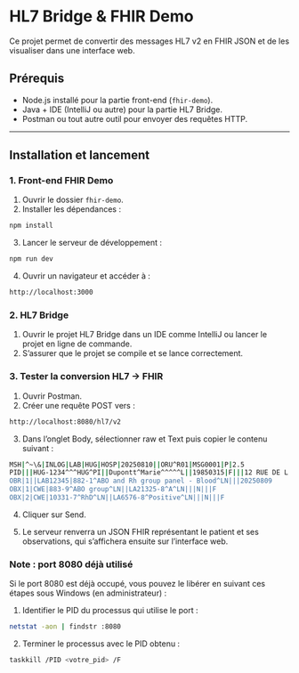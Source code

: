 # HL7 Bridge & FHIR Demo

Ce projet permet de convertir des messages HL7 v2 en FHIR JSON et de les visualiser dans une interface web.

## Prérequis

- Node.js installé pour la partie front-end (`fhir-demo`).
- Java + IDE (IntelliJ ou autre) pour la partie HL7 Bridge.
- Postman ou tout autre outil pour envoyer des requêtes HTTP.

---

## Installation et lancement

### 1. Front-end FHIR Demo

1. Ouvrir le dossier `fhir-demo`.
2. Installer les dépendances :

```bash
npm install

```

3. Lancer le serveur de développement :

```bash
npm run dev


```

4. Ouvrir un navigateur et accéder à :

```bash
http://localhost:3000
```

### 2. HL7 Bridge

1. Ouvrir le projet HL7 Bridge dans un IDE comme IntelliJ ou lancer le projet en ligne de commande.
2. S’assurer que le projet se compile et se lance correctement.

### 3. Tester la conversion HL7 → FHIR

1. Ouvrir Postman.
2. Créer une requête POST vers :

```bash
http://localhost:8080/hl7/v2
```

3. Dans l’onglet Body, sélectionner raw et Text puis copier le contenu suivant :

```bash
MSH|^~\&|INLOG|LAB|HUG|HOSP|20250810||ORU^R01|MSG0001|P|2.5
PID|||HUG-1234^^^HUG^PI||Dupontt^Marie^^^^^L||19850315|F|||12 RUE DE L'HOPITAL^^GENEVE^^1205^CHE||(022)3720000
OBR|1||LAB12345|882-1^ABO and Rh group panel - Blood^LN|||20250809
OBX|1|CWE|883-9^ABO group^LN||LA21325-8^A^LN|||N|||F
OBX|2|CWE|10331-7^RhD^LN||LA6576-8^Positive^LN|||N|||F
```

4. Cliquer sur Send.

5. Le serveur renverra un JSON FHIR représentant le patient et ses observations, qui s’affichera ensuite sur l’interface web.

### Note : port 8080 déjà utilisé

Si le port 8080 est déjà occupé, vous pouvez le libérer en suivant ces étapes sous Windows (en administrateur) :

1. Identifier le PID du processus qui utilise le port :

```bash
netstat -aon | findstr :8080
```

2. Terminer le processus avec le PID obtenu :

```bash
taskkill /PID <votre_pid> /F
```
